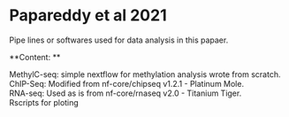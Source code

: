 # Papareddy et al 2021

Pipe lines or softwares used for data analysis in this papaer.<br/>

**Content: ** <br/> 

MethylC-seq: simple nextflow for methylation analysis wrote from scratch.<br/>
ChIP-Seq: Modified from nf-core/chipseq v1.2.1 - Platinum Mole. <br/>
RNA-seq: Used as is from nf-core/rnaseq v2.0 - Titanium Tiger. <br/>
Rscripts for ploting 
